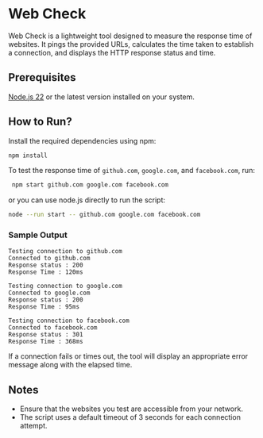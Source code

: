 # Web Check

Web Check is a lightweight tool designed to measure the response time of websites. It pings the provided URLs, calculates the time taken to establish a connection, and displays the HTTP response status and time.

## Prerequisites

[Node.js 22](https://nodejs.org/) or the latest version installed on your system.

## How to Run?

Install the required dependencies using npm:

```bash
npm install
```

To test the response time of `github.com`, `google.com`, and `facebook.com`, run:

```bash
 npm start github.com google.com facebook.com
```

or you can use node.js directly to run the script:

```bash
node --run start -- github.com google.com facebook.com
```

### Sample Output

```
Testing connection to github.com
Connected to github.com
Response status : 200
Response Time : 120ms

Testing connection to google.com
Connected to google.com
Response status : 200
Response Time : 95ms

Testing connection to facebook.com
Connected to facebook.com
Response status : 301
Response Time : 368ms
```

If a connection fails or times out, the tool will display an appropriate error message along with the elapsed time.

## Notes

- Ensure that the websites you test are accessible from your network.
- The script uses a default timeout of 3 seconds for each connection attempt.
